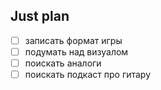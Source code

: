 ## Just plan
- [ ] записать формат игры
- [ ] подумать над визуалом
- [ ] поискать аналоги
- [ ] поискать подкаст про гитару

